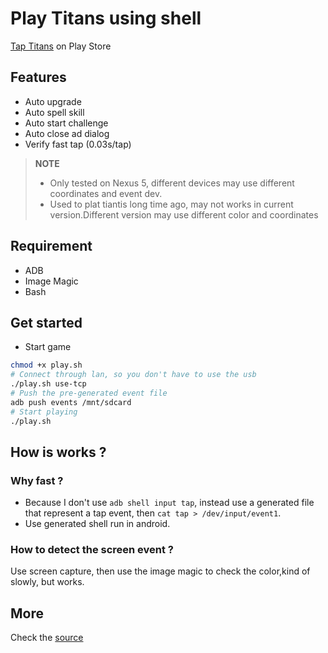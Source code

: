 # Play Titans using shell

[Tap Titans](https://play.google.com/store/apps/details?id=com.gamehivecorp.taptitans) on Play Store

## Features

* Auto upgrade
* Auto spell skill
* Auto start challenge
* Auto close ad dialog
* Verify fast tap (0.03s/tap)

> __NOTE__
>
> * Only tested on Nexus 5, different devices may use different coordinates and event dev.
> * Used to plat tiantis long time ago, may not works in current version.Different version may use different color and coordinates

## Requirement

* ADB
* Image Magic
* Bash

## Get started
 * Start game

 ```bash
 chmod +x play.sh
 # Connect through lan, so you don't have to use the usb
 ./play.sh use-tcp
 # Push the pre-generated event file
 adb push events /mnt/sdcard
 # Start playing
 ./play.sh
 ```

## How is works ?

### Why fast ?
* Because I don't use `adb shell input tap`, instead use a generated file that represent a tap event, then `cat tap > /dev/input/event1`.
* Use generated shell run in android.

### How to detect the screen event ?
Use screen capture, then use the image magic to check the color,kind of slowly, but works.

## More

Check the [source](./play.sh)
